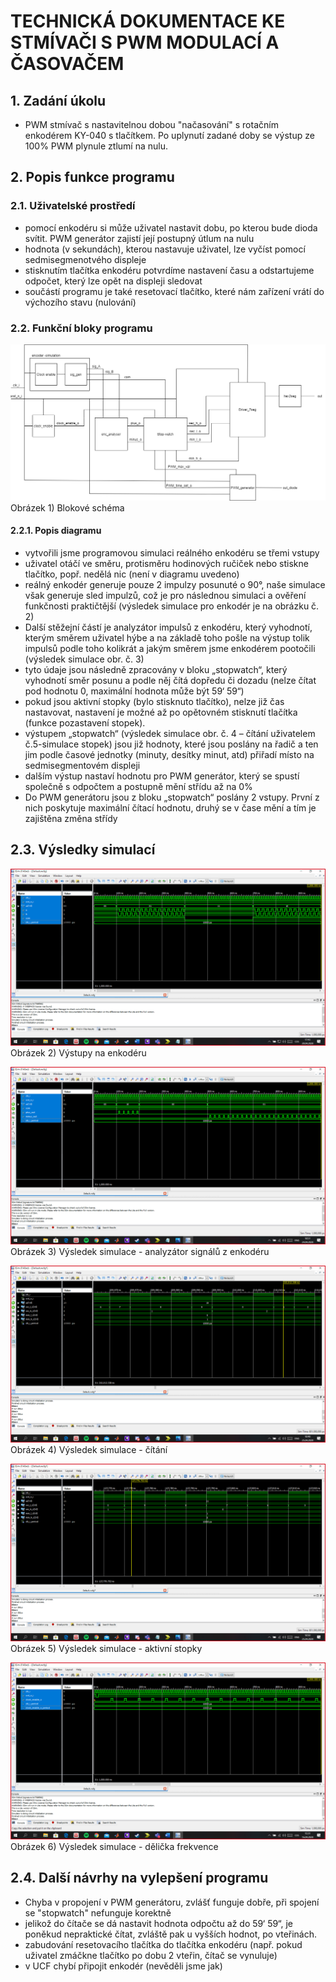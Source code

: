 # TECHNICKÁ DOKUMENTACE KE STMÍVAČI S PWM MODULACÍ A ČASOVAČEM
## 1.	Zadání úkolu
*	PWM stmívač s nastavitelnou dobou "načasování" s rotačním enkodérem KY-040 s tlačítkem. 
Po uplynutí zadané doby se výstup ze 100% PWM plynule ztlumí na nulu.
## 2.	Popis funkce programu
### 2.1.	Uživatelské prostředí
*	pomocí enkodéru si může uživatel nastavit dobu, po kterou bude dioda svítit. PWM generátor zajistí její postupný útlum na nulu
*	hodnota (v sekundách), kterou nastavuje uživatel, lze vyčíst pomocí sedmisegmenotvého displeje
*	stisknutím tlačítka enkodéru potvrdíme nastavení času a odstartujeme odpočet, který lze opět na displeji sledovat
* součástí programu je také resetovací tlačítko, které nám zařízení vrátí do výchozího stavu (nulování)

### 2.2.	Funkční bloky programu
![Block diagram](https://github.com/Filip-ZL/Digital-electronics-1/blob/master/labs/project/kk.png)
Obrázek 1) Blokové schéma 
#### 2.2.1.	Popis diagramu
-	vytvořili jsme programovou simulaci reálného enkodéru se třemi vstupy 
-	uživatel otáčí ve směru, protisměru hodinových ručiček nebo stiskne tlačítko, popř. nedělá nic (není v diagramu uvedeno)
-	reálný enkodér generuje pouze 2 impulzy posunuté o 90°, naše simulace však generuje sled impulzů, což je pro následnou simulaci a ověření funkčnosti praktičtější (výsledek simulace pro enkodér je na obrázku č. 2)
-	Další stěžejní částí je analyzátor impulsů z enkodéru, který vyhodnotí, kterým směrem uživatel hýbe a na základě toho pošle na výstup tolik impulsů podle toho kolikrát a jakým směrem jsme enkodérem pootočili (výsledek simulace obr. č. 3)
-	tyto údaje jsou následně zpracovány v bloku „stopwatch“, který vyhodnotí směr posunu a podle něj čítá dopředu či dozadu (nelze čítat pod hodnotu 0, maximální hodnota může být 59‘ 59“)
-	pokud jsou aktivní stopky (bylo stisknuto tlačítko), nelze již čas nastavovat, nastavení je možné až po opětovném stisknutí tlačítka (funkce pozastavení stopek).
-	výstupem „stopwatch“ (výsledek simulace obr. č. 4 – čítání uživatelem č.5-simulace stopek) jsou již hodnoty, které jsou poslány na řadič a ten jim podle časové jednotky (minuty, desítky minut, atd) přiřadí místo na sedmisegmentovém displeji
-	dalším výstup nastaví hodnotu pro PWM generátor, který se spustí společně s odpočtem a postupně mění střídu až na 0%
-	Do PWM generátoru jsou z bloku „stopwatch“ poslány 2 vstupy. První z nich poskytuje maximální čítací hodnotu, druhý se v čase mění a tím je zajištěna změna střídy

## 2.3.	Výsledky simulací
![encoder](https://github.com/Filip-ZL/Digital-electronics-1/blob/master/labs/project/encoder.PNG)
Obrázek 2) Výstupy na enkodéru

![enc_analyser](https://github.com/Filip-ZL/Digital-electronics-1/blob/master/labs/project/analyzer.PNG)
Obrázek 3) Výsledek simulace - analyzátor signálů z enkodéru

![counter](https://github.com/Filip-ZL/Digital-electronics-1/blob/master/labs/project/counter.PNG)
Obrázek 4) Výsledek simulace - čítání

![stopwatch](https://github.com/Filip-ZL/Digital-electronics-1/blob/master/labs/project/set_timer.PNG)
Obrázek 5) Výsledek simulace - aktivní stopky

![clock_enable](https://github.com/Filip-ZL/Digital-electronics-1/blob/master/labs/project/Clock_enabled.PNG)
Obrázek 6) Výsledek simulace - dělička frekvence

## 2.4.	Další návrhy na vylepšení programu
- Chyba v propojení v PWM generátoru, zvlášť funguje dobře, při spojení se "stopwatch" nefunguje korektně
-	jelikož do čítače se dá nastavit hodnota odpočtu až do 59‘ 59“, je poněkud nepraktické čítat, zvláště pak u vyšších hodnot, po vteřinách. 
-	zabudování resetovacího tlačítka do tlačítka enkodéru (např. pokud uživatel zmáčkne tlačítko po dobu 2 vteřin, čítač se vynuluje)
- v UCF chybí připojit enkodér (nevěděli jsme jak)
